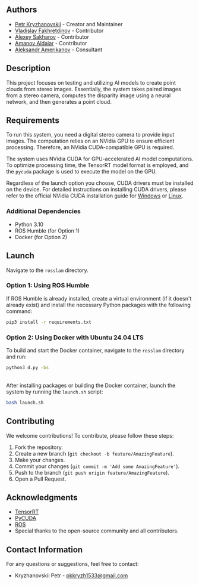 ## Authors

- [Petr Kryzhanovskii](https://github.com/yourusername) - Creator and Maintainer
- [Vladislav Fakhretdinov](https://github.com/EmperorNao) - Contributor
- [Alexey Sakharov](https://github.com/AlSakharoB) - Contributor
- [Amanov Aldaiar](https://github.com/GaiusJuliusCaesar38) - Contributor
- [Aleksandr Amerikanov](https://www.hse.ru/en/staff/a.amerikanov) - Consultant

## Description

This project focuses on testing and utilizing AI models to create point clouds from stereo images. Essentially, the system takes paired images from a stereo camera, computes the disparity image using a neural network, and then generates a point cloud.

## Requirements

To run this system, you need a digital stereo camera to provide input images. The computation relies on an NVidia GPU to ensure efficient processing. Therefore, an NVidia CUDA-compatible GPU is required.

The system uses NVidia CUDA for GPU-accelerated AI model computations. To optimize processing time, the TensorRT model format is employed, and the `pycuda` package is used to execute the model on the GPU.

Regardless of the launch option you choose, CUDA drivers must be installed on the device. For detailed instructions on installing CUDA drivers, please refer to the official NVidia CUDA installation guide for [Windows](https://docs.nvidia.com/cuda/cuda-installation-guide-microsoft-windows/index.html) or [Linux](https://docs.nvidia.com/cuda/cuda-installation-guide-linux/index.html).

### Additional Dependencies

- Python 3.10
- ROS Humble (for Option 1)
- Docker (for Option 2)

## Launch

Navigate to the `rosslam` directory.

### Option 1: Using ROS Humble

If ROS Humble is already installed, create a virtual environment (if it doesn't already exist) and install the necessary Python packages with the following command:

```bash
pip3 install -r requirements.txt
```

### Option 2: Using Docker with Ubuntu 24.04 LTS

To build and start the Docker container, navigate to the `rosslam` directory and run:

```bash
python3 d.py -bs
```
\
After installing packages or building the Docker container, launch the system by running the `launch.sh` script:

```bash
bash launch.sh
```

## Contributing

We welcome contributions! To contribute, please follow these steps:

1. Fork the repository.
2. Create a new branch (`git checkout -b feature/AmazingFeature`).
3. Make your changes.
4. Commit your changes (`git commit -m 'Add some AmazingFeature'`).
5. Push to the branch (`git push origin feature/AmazingFeature`).
6. Open a Pull Request.

## Acknowledgments

- [TensorRT](https://developer.nvidia.com/tensorrt)
- [PyCUDA](https://documen.tician.de/pycuda/)
- [ROS](https://www.ros.org/)
- Special thanks to the open-source community and all contributors.

## Contact Information

For any questions or suggestions, feel free to contact:

- Kryzhanovskii Petr - [pkkryzh1533@gmail.com](pkkryzh1533@gmail.com)